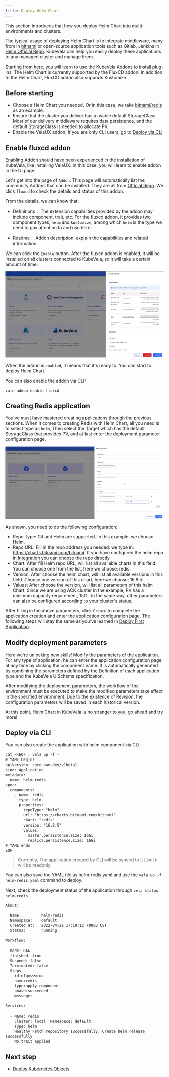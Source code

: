 ```yaml
---
title: Deploy Helm Chart
---
```


This section introduces that how you deploy Helm Chart into multi-environments and clusters.

The typical usage of deploying Helm Chart is to integrate middleware, many from in [bitnami](https://github.com/bitnami/charts) or open-source application tools such as Gitlab, Jenkins in [Helm Official Repo](https://hub.helm.sh/). KubeVela can help you easily deploy these applications to any managed cluster and manage them.

Starting from here, you will learn to use the KubeVela Addons to install plug-ins. The Helm Chart is currently supported by the FluxCD addon. In addition to the Helm Chart, FluxCD addon also supports Kustomize.

## Before starting

- Choose a Helm Chart you needed. Or in this case, we take [bitnami/redis](https://github.com/bitnami/charts/tree/master/bitnami/redis) as an example.
- Ensure that the cluster you deliver has a usable default StorageClass. Most of our delivery middleware requires data persistence, and the default StorageClass is needed to allocate PV.
- Enable the VelaUX addon, If you are only CLI users, go to [Deploy via CLI](#deploy-via-cli)

## Enable fluxcd addon

Enabling Addon should have been experienced in the installation of KubeVela, like installing VelaUX. In this case, you will learn to enable addon in the UI page.

Let's get into the page of `Addon`. This page will automatically list the community Addons that can be installed. They are all from [Official Repo](https://github.com/oam-dev/catalog/tree/master/addons). We click `fluxcd` to check the details and status of this addon.

From the details, we can know that:

- Definitions： The extension capabilities provided by the addon may include component, trait, etc. For the fluxcd addon, it provides two component types, `helm` and `kustomize`, among which `helm` is the type we need to pay attention to and use here.

- Readme： Addon description, explain the capabilities and related information.

We can click the `Enable` button. After the fluxcd addon is enabled, it will be installed on all clusters connected to KubeVela, so it will take a certain amount of time.

![fluxcd addon](../resources/addon-fluxcd.jpg)

When the addon is `enabled`, it means that it's ready to. You can start to deploy Helm Chart.

You can also enable the addon via CLI:

```shell
vale addon enable fluxcd
```

## Creating Redis application

You've must have mastered creating applications through the previous sections. When it comes to creating Redis with Helm Chart, all you need is to select type as `helm`, Then select the Target which has the default StorageClass that provides PV, and at last enter the deployment parameter configuration page.

![helm app config](../resources/helm-app-config.jpg)

As shown, you need to do the following configuration:

- Repo Type: Git and Helm are supported. In this example, we choose Helm.
- Repo URL: Fill in the repo address you needed. we type in: https://charts.bitnami.com/bitnami. If you have configured the helm repo in [Integration](../how-to/dashboard/config/helm-repo) you can choose the repo directly.
- Chart: After fill Helm repo URL, will list all available charts in this field. You can choose one from the list, here we choose: redis.
- Version: After choose the helm chart, will list all available versions in this field. Choose one version of this chart, here we choose: 16.8.5.
- Values: After choose the version, will list all parameters of this helm Chart. Since we are using ACK cluster in the example, PV has a minimum capacity requirement, 15Gi. In the same way, other parameters can also be configured according to your cluster's status.

After filling in the above parameters, click `Create` to complete the application creation and enter the application configuration page. The following steps will stay the same as you've learned in [Deploy First Application](../quick-start).

## Modify deployment parameters

Here we're unlocking new skills! Modify the parameters of the application. For any type of application, he can enter the application configuration page at any time by clicking the component name. It is automatically generated by combining the parameters defined by the Definition of each application type and the KubeVela UISchema specification.

After modifying the deployment parameters, the workflow of the environment must be executed to make the modified parameters take effect in the specified environment. Due to the existence of Revision, the configuration parameters will be saved in each historical version.

At this point, Helm Chart in KubeVela is no stranger to you, go ahead and try more!

## Deploy via CLI

You can also create the application with helm component via CLI:

```shell
cat <<EOF | vela up -f -
# YAML begins
apiVersion: core.oam.dev/v1beta1
kind: Application
metadata:
  name: helm-redis
spec:
  components:
    - name: redis
      type: helm
      properties:
        repoType: "helm"
        url: "https://charts.bitnami.com/bitnami"
        chart: "redis"
        version: "16.8.5"
        values: 
          master.persistence.size: 16Gi
          replica.persistence.size: 16Gi
# YAML ends
EOF
```

> Currently, The application created by CLI will be synced to UI, but it will be readonly.

You can also save the YAML file as helm-redis.yaml and use the `vela up -f helm-redis.yaml` command to deploy.

Next, check the deployment status of the application through `vela status helm-redis`

```
About:

  Name:      	helm-redis
  Namespace: 	default
  Created at:	2022-04-21 17:19:12 +0800 CST
  Status:    	running

Workflow:

  mode: DAG
  finished: true
  Suspend: false
  Terminated: false
  Steps
  - id:n1gxswwina
    name:redis
    type:apply-component
    phase:succeeded
    message:

Services:

  - Name: redis
    Cluster: local  Namespace: default
    Type: helm
    Healthy Fetch repository successfully, Create helm release successfully
    No trait applied
```

## Next step

- [Deploy Kubernetes Objects](./k8s-object)
